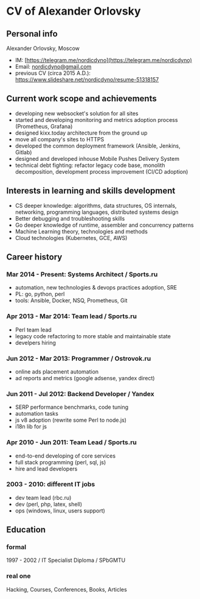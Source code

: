 # CV of Alexander Orlovsky

## Personal info

Alexander Orlovsky, Moscow

* IM: [https://telegram.me/nordicdyno](https://telegram.me/nordicdyno)
* Email: <nordicdyno@gmail.com>
* previous CV (circa 2015 A.D.): https://www.slideshare.net/nordicdyno/resume-51318157

## Current work scope and achievements

* developing new websocket's solution for all sites
* started and developing monitoring and metrics adoption process (Prometheus, Grafana)
* designed kixx.today architecture from the ground up
* move all company's sites to HTTPS
* developed the common deployment framework (Ansible, Jenkins, Gitlab)
* designed and developed inhouse Mobile Pushes Delivery System
* technical debt fighting: refactor legacy code base, monolith decomposition, development process improvement (CI/CD adoption)

## Interests in learning and skills development

* CS deeper knowledge: algorithms, data structures, OS internals, networking, programming languages, distributed systems design
* Better debugging and troubleshooting skills
* Go deeper knowledge of runtime, assembler and concurrency patterns
* Machine Learning theory, technologies and methods
* Cloud technologies (Kubernetes, GCE, AWS)

## Career history

### Mar 2014 - Present: Systems Architect / Sports.ru

* automation, new technologies & devops practices adoption, SRE
* PL: go, python, perl
* tools: Ansible, Docker, NSQ, Prometheus, Git

### Apr 2013 - Mar 2014: Team lead / Sports.ru

* Perl team lead
* legacy code refactoring to more stable and maintainable state
* develpers hiring

### Jun 2012 - Mar 2013: Programmer / Ostrovok.ru

* online ads placement automation
* ad reports and metrics (google adsense, yandex direct)

### Jun 2011 - Jul 2012: Backend Developer / Yandex

* SERP performance benchmarks, code tuning
* automation tasks
* js v8 adoption (rewrite some Perl to node.js)
* i18n lib for js

### Apr 2010 - Jun 2011: Team Lead / Sports.ru

* end-to-end developing of core services
* full stack programming (perl, sql, js)
* hire and lead developers

### 2003 - 2010: different IT jobs

* dev team lead (rbc.ru)
* dev (perl, php, latex, shell)
* ops (windows, linux, users support)

## Education

### formal

1997 - 2002 / IT Specialist Diploma / SPbGMTU

### real one

 Hacking, Courses, Conferences, Books, Articles
